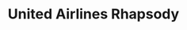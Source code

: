 ---
collection_archive: true
collection_awards: []
collection_category:
  - Editorial
  - Reportage
  - Travel
  - Color
  - Sports + Athletes
  - Environments
  - Color
collection_content: ''
collection_cover: 'https://d1sf55qlb7p6hz.cloudfront.net/sedona-12.jpg'
collection_cover_mobile: 'https://d1sf55qlb7p6hz.cloudfront.net/verticalcovers-34.jpg'
collection_description: >-
  Novelist and **_Interview Magazine’s_** Editor At Large, Christopher Bollen
  soars over Arizona’s red-rock canyons, recreating his earliest memory and
  confronting his greatest fear (heights) by way of a hot air balloon.
collection_description_alignment: center
collection_exhibition: []
collection_filter: Commissioned + Stock
collection_hidden: false
collection_meta: 'Sedona '
collection_press: []
collection_preview:
  - 'https://d1sf55qlb7p6hz.cloudfront.net/united_covers-1.jpg'
  - 'https://d1sf55qlb7p6hz.cloudfront.net/united_covers-2-1.jpg'
  - 'https://d1sf55qlb7p6hz.cloudfront.net/united_covers-3.jpg'
  - 'https://d1sf55qlb7p6hz.cloudfront.net/united_covers-5.jpg'
  - 'https://d1sf55qlb7p6hz.cloudfront.net/united_covers-4.jpg'
  - 'https://d1sf55qlb7p6hz.cloudfront.net/united_covers-6.jpg'
cover_image: 'https://d1sf55qlb7p6hz.cloudfront.net/social-17.jpg'
date: ''
hide_footer: true
layout: blocks
logo: ''
navigation_theme: white
px_extra: true
slug: united-airlines-rhapsody
theme_color: '#B9C5D0'
theme_color_all_works: '#A1F0CD'
title: United Airlines Rhapsody
collection_blocks:
  - _bookshop_name: collections/media-row-start
    row_alignment: between
  - _bookshop_name: collections/media-element
    block: media-element
    color: '#DDAE93'
    image: 'https://d1sf55qlb7p6hz.cloudfront.net/sedona-3.jpg'
    margin_left: '5'
    margin_right: ''
    margin_y: '100'
    width: '55'
  - _bookshop_name: collections/media-element
    block: media-element
    color: '#E5ECBA'
    image: 'https://d1sf55qlb7p6hz.cloudfront.net/sedona-4.jpg'
    margin_left: ''
    margin_right: '10'
    margin_y: '700'
    width: '25'
  - _bookshop_name: collections/media-row
    row_alignment: between
  - _bookshop_name: collections/media-element
    block: media-element
    color: '#F8EADC'
    image: 'https://d1sf55qlb7p6hz.cloudfront.net/sedona-5.jpg'
    margin_left: '40'
    margin_right: ''
    margin_y: '100'
    width: '40'
  - _bookshop_name: collections/media-row
    row_alignment: between
  - _bookshop_name: collections/media-element
    block: media-element
    color: '#EDD9E9'
    image: 'https://d1sf55qlb7p6hz.cloudfront.net/sedona-2.jpg'
    margin_left: '20'
    margin_right: '0'
    margin_y: '100'
    width: '70'
  - _bookshop_name: collections/media-row
    row_alignment: between
  - _bookshop_name: collections/media-element
    block: media-element
    color: '#FFE4BD'
    image: 'https://d1sf55qlb7p6hz.cloudfront.net/sedona-6.jpg'
    margin_left: '0'
    margin_right: ''
    margin_y: '400'
    width: '55'
  - _bookshop_name: collections/media-element
    block: media-element
    color: '#E0E9F6'
    image: 'https://d1sf55qlb7p6hz.cloudfront.net/sedona-7.jpg'
    margin_left: ''
    margin_right: '5'
    margin_y: '100'
    width: '33'
  - _bookshop_name: collections/media-row
    row_alignment: between
  - _bookshop_name: collections/media-element
    block: media-element
    color: '#E5D8D3'
    image: 'https://d1sf55qlb7p6hz.cloudfront.net/sedona-1.jpg'
    margin_left: '35'
    margin_right: ''
    margin_y: '100'
    width: '40'
  - _bookshop_name: collections/media-row
    row_alignment: between
  - _bookshop_name: collections/media-element
    block: media-element
    color: '#E1E3E9'
    image: 'https://d1sf55qlb7p6hz.cloudfront.net/sedona-9.jpg'
    margin_left: '5'
    margin_right: ''
    margin_y: '300'
    width: '50'
  - _bookshop_name: collections/media-element
    block: media-element
    color: '#E7A894'
    image: 'https://d1sf55qlb7p6hz.cloudfront.net/sedona-8.jpg'
    margin_right: '5'
    margin_y: '100'
    width: '30'
  - _bookshop_name: collections/media-row
    row_alignment: between
  - _bookshop_name: collections/media-element
    block: media-element
    color: '#D5DFCB'
    image: 'https://d1sf55qlb7p6hz.cloudfront.net/sedona-10.jpg'
    margin_left: '45'
    margin_right: ''
    margin_y: '100'
    width: '40'
  - _bookshop_name: collections/media-row
    row_alignment: between
  - _bookshop_name: collections/media-element
    block: media-element
    color: '#EEDED2'
    image: 'https://d1sf55qlb7p6hz.cloudfront.net/sedona-11.jpg'
    margin_left: '35'
    margin_y: '100'
    width: '30'
  - _bookshop_name: collections/media-row
    row_alignment: between
  - _bookshop_name: collections/media-element
    block: media-element
    color: '#E0E7F3'
    image: 'https://d1sf55qlb7p6hz.cloudfront.net/sedona-12.jpg'
    margin_left: '5'
    margin_right: ''
    margin_y: '100'
    width: '66'
  - _bookshop_name: collections/media-row
    row_alignment: between
  - _bookshop_name: collections/media-element
    block: media-element
    color: '#F8EFCF'
    image: 'https://d1sf55qlb7p6hz.cloudfront.net/sedona-13.jpg'
    margin_left: '45'
    margin_right: '0'
    margin_y: '100'
    width: '40'
---